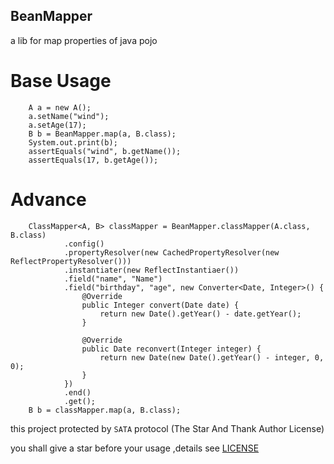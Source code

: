 ## BeanMapper

a lib for map properties of java pojo

# Base Usage

        A a = new A();
        a.setName("wind");
        a.setAge(17);
        B b = BeanMapper.map(a, B.class);
        System.out.print(b);
        assertEquals("wind", b.getName());
        assertEquals(17, b.getAge());
# Advance
        ClassMapper<A, B> classMapper = BeanMapper.classMapper(A.class, B.class)
                .config()
                .propertyResolver(new CachedPropertyResolver(new ReflectPropertyResolver()))
                .instantiater(new ReflectInstantiaer())
                .field("name", "Name")
                .field("birthday", "age", new Converter<Date, Integer>() {
                    @Override
                    public Integer convert(Date date) {
                        return new Date().getYear() - date.getYear();
                    }

                    @Override
                    public Date reconvert(Integer integer) {
                        return new Date(new Date().getYear() - integer, 0, 0);
                    }
                })
                .end()
                .get();
        B b = classMapper.map(a, B.class);

this project protected by `SATA` protocol (The Star And Thank Author License) 

you shall give a star before your usage ,details see [LICENSE](LICENSE.txt)

